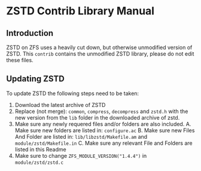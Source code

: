 ﻿
# ZSTD Contrib Library Manual


## Introduction

ZSTD on ZFS uses a heavily cut down, but otherwise unmodified version of ZSTD.
This `contrib` contains the  unmodified ZSTD library, please do not edit these files.

## Updating ZSTD

To update ZSTD the following steps need to be taken:

1.  Download the latest archive of ZSTD
2. Replace (not merge): `common`, `compress`, `decompress` and `zstd.h` with the new version from the `lib` folder in the downloaded archive of zstd.
3. Make sure any newly requered files and/or folders are also included.
 A. Make sure new folders are listed in: `configure.ac`
 B. Make sure new Files And Folder are listed in: `lib/libzstd/Makefile.am` and `module/zstd/Makefile.in`
 C. Make sure any relevant File and Folders are listed in this Readme
4.  Make sure to change `ZFS_MODULE_VERSION("1.4.4")` in `module/zstd/zstd.c`